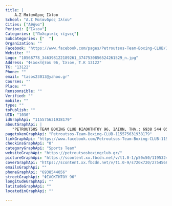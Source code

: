 ```yaml
---
title: |
    Α.Σ Μαίανδρος Ιλίου
School: "Α.Σ Μαίανδρος Ιλίου"
Cities: ["Αθήνα"]
Perioxi: ["Ίλιον"]
Categories: ["Πολεμικές τέχνες"]
Subcategories: ["  "]
Organization: ""
Facebook: "https://www.facebook.com/pages/Petroutsos-Team-Boxing-CLUB/115575631938179"
Website: ""
Logo: "10568778_346398122189261_3747530856524261529_n.jpg"
Address: "Φιλοκτήτου 96, Ίλιον, Τ.Κ 13122"
TK: "13122"
Phone: ""
email: "tasos23013@yahoo.gr"
Courses: ""
Place: ""
Rensponsible: ""
Verified: ""
mobile: ""
type: ""
toPublish: ""
UID: "1030"
idGraphApi: "115575631938179"
aboutGraphApi: | 
   "PETROUTSOS TEAM BOXING CLUB ΦΙΛΟΚΤΗΤΟΥ 96, ΙΛΙΟΝ, ΤΗΛ.: 6938 544 056"
pagetokenGraphApi: "Petroutsos-Team-Boxing-CLUB-115575631938179"
linkGraphApi: "https://www.facebook.com/Petroutsos-Team-Boxing-CLUB-115575631938179/"
checkinsGraphApi: "0"
categoryGraphApi: "Sports Team"
websiteGraphApi: "https://petroutsosboxingclub.gr/"
pictureGraphApi: "https://scontent.xx.fbcdn.net/v/t1.0-1/p50x50/11953243_527937264035345_6789670847331844045_n.jpg?oh=1dae0a715adf862691dd519395a8cd3d&amp;oe=5B429010"
coverGraphApi: "https://scontent.xx.fbcdn.net/v/t1.0-9/s720x720/27545663_1001252646703802_6123580052751975094_n.jpg?oh=b5559ada7588cbf8a2d2ad4a61cbeb26&amp;oe=5B3DA17E"
emailsGraphApi: ""
phoneGraphApi: "6938544056"
streetGraphApi: "ΦΙΛΟΚΤΗΤΟΥ 96"
longitudeGraphApi: ""
latitudeGraphApi: ""
locatedinGraphApi: ""

---
```




